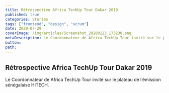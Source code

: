 ```yaml
---
title: Rétrospective Africa TechUp Tour Dakar 2019
published: true
categories: Stories
tags: ["frontend", "design", "scrum"]
date: 2020-07-29
coverImage: /img/articles/Screenshot_20200123_173230.png
metaDescription: Le Coordonnateur de Africa TechUp Tour invité sur le plateau de l’émission sénégalaise HITECH.
button:
path:
---
```


## Rétrospective Africa TechUp Tour Dakar 2019

Le Coordonnateur de Africa TechUp Tour invité sur le plateau de l’émission sénégalaise HITECH.
